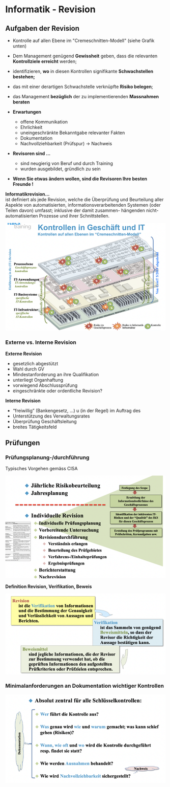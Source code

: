# Informatik - Revision

## Aufgaben der Revision

* Kontrolle auf allen Ebene im "Cremeschnitten-Modell" \(siehe Grafik unten\)
* Dem Management genügend **Gewissheit** geben, dass die relevanten **Kontrollziele erreicht** werden;
* identifizieren, **wo** in diesen Kontrollen signifikante **Schwachstellen bestehen;**
* das mit einer derartigen Schwachstelle verknüpfte **Risiko belegen**;
* das Management **bezüglich** der zu implementierenden **Massnahmen beraten**
* **Erwartungen**

  * offene Kommunikation
  * Ehrlichkeit
  * uneingeschränkte Bekanntgabe relevanter Fakten
  * Dokumentation 
  * Nachvollziehbarkeit \(Prüfspur\) -&gt; Nachweis

* **Revisoren sind ...**
  * sind neugierig von Beruf und durch Training
  * wurden ausgebildet, gründlich zu sein
* **Wenn Sie etwas ändern wollen, sind die Revisoren Ihre besten Freunde !**

**Informatikrevision...**  
ist definiert als jede Revision, welche die Überprüfung und Beurteilung aller Aspekte von automatisierten, informationsverarbeitenden Systemen \(oder Teilen davon\) umfasst; inklusive der damit zusammen- hängenden nicht-automatisierten Prozesse und ihrer Schnittstellen.

![](../.gitbook/assets/image%20%28121%29.png)

### 

### Externe vs. Interne Revision

**Externe Revision**

* gesetzlich abgestützt
* Wahl durch GV
* Mindestanforderung an ihre Qualifikation
* unterliegt Organhaftung
* vorwiegend Abschlussprüfung
* eingeschränkte oder ordentliche Revision?

**Interne Revision**

* “freiwillig” \(Bankengesetz, ...\) u \(in der Regel\) im Auftrag des
* Unterstützung des Verwaltungsrates
* Überprüfung Geschäftsleitung
* breites Tätigkeitsfeld

## Prüfungen

### Prüfungsplanung-/durchführung

Typisches Vorgehen gemäss CISA

![](../.gitbook/assets/image%20%28129%29.png)

  
**Definition Revision, Verifikation, Beweis**

![](../.gitbook/assets/image%20%28123%29.png)



### **Minimalanforderungen an Dokumentation wichtiger Kontrollen**

![](../.gitbook/assets/image%20%28120%29.png)



